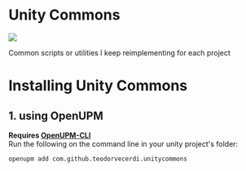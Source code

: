 # Unity Commons
<!--OpenUPM--><a href="https://openupm.com/packages/com.github.teodorvecerdi.unitycommons/"><img src="https://img.shields.io/npm/v/com.github.teodorvecerdi.unitycommons?label=openupm&amp;registry_uri=https://package.openupm.com" /></a>

Common scripts or utilities I keep reimplementing for each project

# Installing Unity Commons
## 1. using OpenUPM
**Requires [OpenUPM-CLI][openupm-cli]**  
Run the following on the command line in your unity project's folder:

```sh
openupm add com.github.teodorvecerdi.unitycommons
```

[openupm-cli]: https://openupm.com/docs/getting-started.html#installing-openupm-cli
